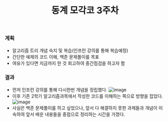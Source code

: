 ﻿---
title: "동계 모각코 3주차"
---

### 계획
  - 알고리즘 트리 개념 숙지 및 복습(인프런 강의를 통해 복습예정) 
  - 간단한 예제의 코드 이해, 백준 문제풀이를 목표
  - 여유가 있다면 지금까지 한 것 회고하여 중간점검을 하고자 함

### 결과
  - 먼저 인프런 강의를 통해 다시한번 개념을 정립했다.
  ![image](https://user-images.githubusercontent.com/67006945/104462167-8f07d080-55f3-11eb-8a16-a51d250450cb.png)
  - 이후 기존 2학기 알고리즘과목에서 작성한 코드를 이해하는 쪽으로 방향을 잡았다.
  ![image](https://user-images.githubusercontent.com/67006945/104462307-c1193280-55f3-11eb-8c93-5c833c34fd76.png)
  - 사실은 백준 문제풀이를 하고 싶었으나, 앞서 다 해결하지 못한 과제들과 개념이 미숙하여 앞서 배운 내용들을 중점으로 정리하는 시간을 가졌다. 
